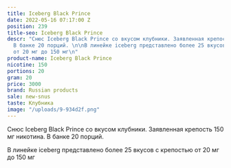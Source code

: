 ```yaml
---
title: Iceberg Black Prince
date: 2022-05-16 07:17:00 Z
position: 239
title-seo: Iceberg Black Prince
descr: "Снюс Iceberg Black Prince со вкусом клубники. Заявленная крепость 150 мг никотина.
  В банке 20 порций. \n\nВ линейке iceberg представлено более 25 вкусов с крепостью
  от 20 мг до 150 мг\n"
product-name: Iceberg Black Prince
nicotine: 150
portions: 20
gram: 20
price: 3000
brand: Russian products
sale: new-snus
taste: Клубника
image: "/uploads/9-934d2f.png"
---
```


Снюс Iceberg Black Prince со вкусом клубники. Заявленная крепость 150 мг никотина. В банке 20 порций. 

В линейке iceberg представлено более 25 вкусов с крепостью от 20 мг до 150 мг
